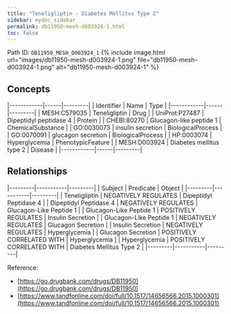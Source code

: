 ```yaml
---
title: "Teneligliptin - Diabetes Mellitus Type 2"
sidebar: mydoc_sidebar
permalink: db11950-mesh-d003924-1.html
toc: false 
---
```



Path ID: `DB11950_MESH_D003924_1`
{% include image.html url="images/db11950-mesh-d003924-1.png" file="db11950-mesh-d003924-1.png" alt="db11950-mesh-d003924-1" %}

## Concepts

|------------|------|---------|
| Identifier | Name | Type    |
|------------|------|---------|
| MESH:C579035 | Teneligliptin | Drug |
| UniProt:P27487 | Dipeptidyl peptidase 4 | Protein |
| CHEBI:80270 | Glucagon-like peptide 1 | ChemicalSubstance |
| GO:0030073 | insulin secretion | BiologicalProcess |
| GO:0070091 | glucagon secretion | BiologicalProcess |
| HP:0003074 | Hyperglycemia | PhenotypicFeature |
| MESH:D003924 | Diabetes mellitus type 2 | Disease |
|------------|------|---------|

## Relationships

|---------|-----------|---------|
| Subject | Predicate | Object  |
|---------|-----------|---------|
| Teneligliptin | NEGATIVELY REGULATES | Dipeptidyl Peptidase 4 |
| Dipeptidyl Peptidase 4 | NEGATIVELY REGULATES | Glucagon-Like Peptide 1 |
| Glucagon-Like Peptide 1 | POSITIVELY REGULATES | Insulin Secretion |
| Glucagon-Like Peptide 1 | NEGATIVELY REGULATES | Glucagon Secretion |
| Insulin Secretion | NEGATIVELY REGULATES | Hyperglycemia |
| Glucagon Secretion | POSITIVELY CORRELATED WITH | Hyperglycemia |
| Hyperglycemia | POSITIVELY CORRELATED WITH | Diabetes Mellitus Type 2 |
|---------|-----------|---------|

Reference: 
  - [https://go.drugbank.com/drugs/DB11950](https://go.drugbank.com/drugs/DB11950)
  - [https://www.tandfonline.com/doi/full/10.1517/14656566.2015.1000301](https://www.tandfonline.com/doi/full/10.1517/14656566.2015.1000301)
